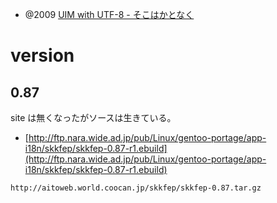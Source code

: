 
- @2009 [UIM with UTF-8 - そこはかとなく](https://blog.goo.ne.jp/ebgp/e/b23a2c8a512692b6742fb97cae279759)

# version

## 0.87
site は無くなったがソースは生きている。
- [http://ftp.nara.wide.ad.jp/pub/Linux/gentoo-portage/app-i18n/skkfep/skkfep-0.87-r1.ebuild](http://ftp.nara.wide.ad.jp/pub/Linux/gentoo-portage/app-i18n/skkfep/skkfep-0.87-r1.ebuild)

`http://aitoweb.world.coocan.jp/skkfep/skkfep-0.87.tar.gz`
